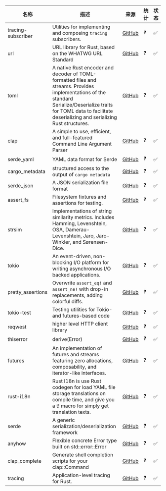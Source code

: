 | 名称 | 描述 | 来源 | 统计 | 状态 |
|------|--------|--------|-------|--------|
| tracing-subscriber | Utilities for implementing and composing `tracing` subscribers.  | [GitHub](https://github.com/tokio-rs/tracing) | ❓ | ✅ |
| url | URL library for Rust, based on the WHATWG URL Standard | [GitHub](https://github.com/servo/rust-url) | ❓ | ✅ |
| toml | A native Rust encoder and decoder of TOML-formatted files and streams. Provides implementations of the standard Serialize/Deserialize traits for TOML data to facilitate deserializing and serializing Rust structures.  | [GitHub](https://github.com/toml-rs/toml) | ❓ | ✅ |
| clap | A simple to use, efficient, and full-featured Command Line Argument Parser | [GitHub](https://github.com/clap-rs/clap) | ❓ | ✅ |
| serde_yaml | YAML data format for Serde | [GitHub](https://github.com/dtolnay/serde-yaml) | ❓ | ✅ |
| cargo_metadata | structured access to the output of `cargo metadata` | [GitHub](https://github.com/oli-obk/cargo_metadata) | ❓ | ✅ |
| serde_json | A JSON serialization file format | [GitHub](https://github.com/serde-rs/json) | ❓ | ✅ |
| assert_fs | Filesystem fixtures and assertions for testing. | [GitHub](https://github.com/assert-rs/assert_fs.git) | ❓ | ✅ |
| strsim | Implementations of string similarity metrics. Includes Hamming, Levenshtein, OSA, Damerau-Levenshtein, Jaro, Jaro-Winkler, and Sørensen-Dice.  | [GitHub](https://github.com/rapidfuzz/strsim-rs) | ❓ | ✅ |
| tokio | An event-driven, non-blocking I/O platform for writing asynchronous I/O backed applications.  | [GitHub](https://github.com/tokio-rs/tokio) | ❓ | ✅ |
| pretty_assertions | Overwrite `assert_eq!` and `assert_ne!` with drop-in replacements, adding colorful diffs. | [GitHub](https://github.com/rust-pretty-assertions/rust-pretty-assertions) | ❓ | ✅ |
| tokio-test | Testing utilities for Tokio- and futures-based code  | [GitHub](https://github.com/tokio-rs/tokio) | ❓ | ✅ |
| reqwest | higher level HTTP client library | [GitHub](https://github.com/seanmonstar/reqwest) | ❓ | ✅ |
| thiserror | derive(Error) | [GitHub](https://github.com/dtolnay/thiserror) | ❓ | ✅ |
| futures | An implementation of futures and streams featuring zero allocations, composability, and iterator-like interfaces.  | [GitHub](https://github.com/rust-lang/futures-rs) | ❓ | ✅ |
| rust-i18n | Rust I18n is use Rust codegen for load YAML file storage translations on compile time, and give you a t! macro for simply get translation texts. | [GitHub](https://github.com/longbridge/rust-i18n) | ❓ | ✅ |
| serde | A generic serialization/deserialization framework | [GitHub](https://github.com/serde-rs/serde) | ❓ | ✅ |
| anyhow | Flexible concrete Error type built on std::error::Error | [GitHub](https://github.com/dtolnay/anyhow) | ❓ | ✅ |
| clap_complete | Generate shell completion scripts for your clap::Command | [GitHub](https://github.com/clap-rs/clap) | ❓ | ✅ |
| tracing | Application-level tracing for Rust.  | [GitHub](https://github.com/tokio-rs/tracing) | ❓ | ✅ |
